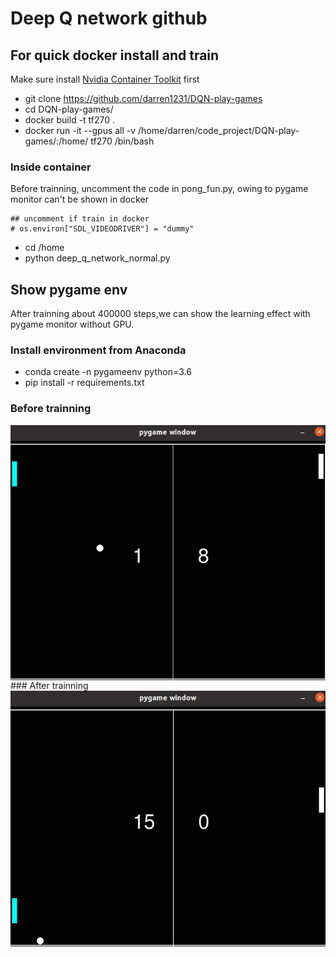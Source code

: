 # Deep Q network github

## For quick docker install and train
Make sure install [Nvidia Container Toolkit](https://docs.nvidia.com/datacenter/cloud-native/container-toolkit/install-guide.html) first
* git clone https://github.com/darren1231/DQN-play-games
* cd DQN-play-games/
* docker build -t tf270 .
* docker run -it --gpus all -v /home/darren/code_project/DQN-play-games/:/home/ tf270 /bin/bash

### Inside container
Before trainning, uncomment the code in pong_fun.py, owing to pygame monitor can't be shown in docker


```
## uncomment if train in docker
# os.environ["SDL_VIDEODRIVER"] = "dummy"
```

* cd /home
* python deep_q_network_normal.py 

## Show pygame env
After trainning about 400000 steps,we can show the learning effect with pygame monitor without GPU.

### Install environment from Anaconda
* conda create -n pygameenv python=3.6
* pip install -r requirements.txt
### Before trainning
<img src="./gif/start_train.gif"  alt="paper" align=center />
### After trainning
<img src="./gif/after_train.gif"  alt="paper" align=center />